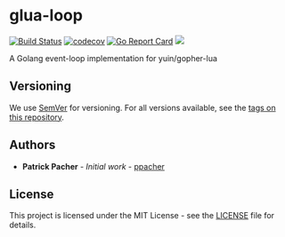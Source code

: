 # glua-loop

[![Build Status](https://travis-ci.com/ppacher/glua-loop.svg?branch=master)](https://travis-ci.com/ppacher/glua-loop)
[![codecov](https://codecov.io/gh/ppacher/glua-loop/branch/master/graph/badge.svg)](https://codecov.io/gh/ppacher/glua-loop)
[![Go Report Card](https://goreportcard.com/badge/github.com/ppacher/glua-loop)](https://goreportcard.com/report/github.com/ppacher/glua-loop)
[![](https://godoc.org/github.com/ppacher/glua-loop/pkg?status.svg)](https://godoc.org/github.com/ppacher/glua-loop/pkg)

A Golang event-loop implementation for yuin/gopher-lua



## Versioning

We use [SemVer](http://semver.org) for versioning. For all versions available, see the [tags on this repository](https://github.com/ppacher/glua-loop/tags).

## Authors

* **Patrick Pacher** - *Initial work* - [ppacher](https://github.com/ppacher)

## License

This project is licensed under the MIT License - see the [LICENSE](LICENSE) file for details.